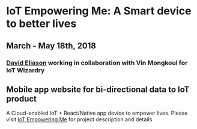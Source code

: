 # IoT Empowering Me: A Smart device to better lives
## March - May 18th, 2018
### [David Eliason](http://www.davethemaker.com) working in collaboration with Vin Mongkoul for IoT Wizardry

## Mobile app website for bi-directional data to IoT product

A Cloud-enabled IoT + React/Native app device to empower lives.
Please visit [IoT Empowering Me](http://www.mysticmonklabs.com/iotempoweringme) for project description and details
